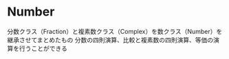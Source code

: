 # Number
分数クラス（Fraction）と複素数クラス（Complex）を数クラス（Number）を継承させてまとめたもの
分数の四則演算、比較と複素数の四則演算、等価の演算を行うことができる
